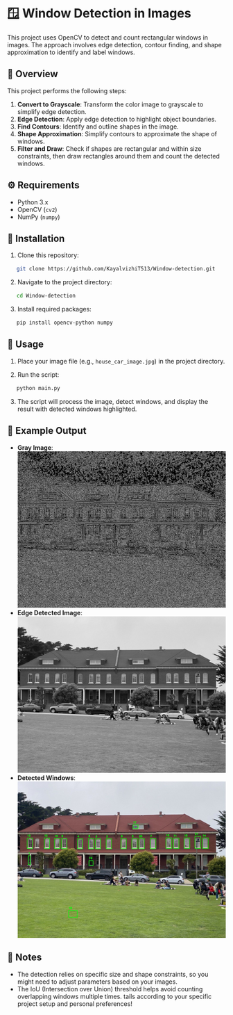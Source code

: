 # 🪟 Window Detection in Images

This project uses OpenCV to detect and count rectangular windows in images. The approach involves edge detection, contour finding, and shape approximation to identify and label windows.

## 📸 Overview

This project performs the following steps:

1. **Convert to Grayscale**: Transform the color image to grayscale to simplify edge detection.
2. **Edge Detection**: Apply edge detection to highlight object boundaries.
3. **Find Contours**: Identify and outline shapes in the image.
4. **Shape Approximation**: Simplify contours to approximate the shape of windows.
5. **Filter and Draw**: Check if shapes are rectangular and within size constraints, then draw rectangles around them and count the detected windows.

## ⚙️ Requirements

- Python 3.x
- OpenCV (`cv2`)
- NumPy (`numpy`)

## 📂 Installation

1. Clone this repository:

```bash
   git clone https://github.com/KayalvizhiT513/Window-detection.git
```

2. Navigate to the project directory:

```bash
   cd Window-detection
```

3. Install required packages:

```bash
   pip install opencv-python numpy
```

## 🚀 Usage

1. Place your image file (e.g., `house_car_image.jpg`) in the project directory.

2. Run the script:

```bash
   python main.py
```

3. The script will process the image, detect windows, and display the result with detected windows highlighted.

## 📜 Example Output

- **Gray Image**: ![Edge Detected](images/edge_detected.jpg)
- **Edge Detected Image**: ![Gray Image](images/gray_img.jpg)
- **Detected Windows**: ![Detected Windows](images/windows_detected.jpg)

## 🤔 Notes

- The detection relies on specific size and shape constraints, so you might need to adjust parameters based on your images.
- The IoU (Intersection over Union) threshold helps avoid counting overlapping windows multiple times.
tails according to your specific project setup and personal preferences!
